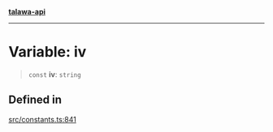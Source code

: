 [**talawa-api**](../../README.md)

***

# Variable: iv

> `const` **iv**: `string`

## Defined in

[src/constants.ts:841](https://github.com/Suyash878/talawa-api/blob/e4413cec641a837926071678fed3c7f67234e31e/src/constants.ts#L841)
